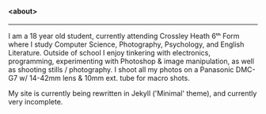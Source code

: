 #### \<about>
___
I am a 18 year old student, currently attending Crossley Heath 6ᵗʰ Form where I study Computer Science, Photography, Psychology, and English Literature. Outside of school I enjoy tinkering with electronics, programming, experimenting with Photoshop & image manipulation, as well as shooting stills / photography. I shoot all my photos on a Panasonic DMC-G7 w/ 14-42mm lens & 10mm ext. tube for macro shots.

My site is currently being rewritten in Jekyll ('Minimal' theme), and currently very incomplete.

